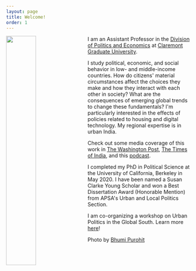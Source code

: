 ```yaml
---
layout: page
title: Welcome!
order: 1
---
```


<!-- Global site tag (gtag.js) - Google Analytics -->
<script async src="https://www.googletagmanager.com/gtag/js?id=UA-111923831-1"></script>
<script>
  window.dataLayer = window.dataLayer || [];
  function gtag(){dataLayer.push(arguments);}
  gtag('js', new Date());

  gtag('config', 'UA-111923831-1');
</script>


<img style="float: left;padding-right: 20px;" src="picture2.png"  width="40%" height="40%">


I am an Assistant Professor in the [Division of Politics and Economics](https://www.cgu.edu/school/ssspe/division-of-politics-economics/) at [Claremont Graduate University](https://www.cgu.edu). 


I study political, economic, and social behavior in low- and middle-income countries. How do citizens' material circumstances affect the choices they make and how they interact with each other in society? What are the consequences of emerging global trends to change these fundamentals?  I'm particularly interested in the effects of policies related to housing and digital technology. My regional expertise is in urban India.

Check out some media coverage of this work in [The Washington Post](https://www.washingtonpost.com/news/monkey-cage/wp/2019/01/31/heres-what-gavin-newsom-elizabeth-warren-and-microsoft-should-know-if-want-to-end-the-affordable-housing-crisis/?tid=sm_tw_cage), [The Times of India](https://timesofindia.indiatimes.com/city/mumbai/mhada-home-winners-see-upswing-in-family-edu-pay-in-mumbai-study/articleshow/86468320.cms),  and this [podcast](https://www.discoursemagazine.com/politics/2020/12/24/ideas-of-india-how-does-subsidizing-housing-prices-shape-political-behavior/). 

I completed my PhD in Political Science at the University of California, Berkeley in May 2020. I have been named a Susan Clarke Young Scholar and won a Best Dissertation Award (Honorable Mention) from APSA's Urban and Local Politics Section. 

I am co-organizing a workshop on Urban Politics in the Global South. Learn more [here](https://www.globalsouthurbanpols.com)!

Photo by [Bhumi Purohit](https://www.bhumipurohit.com)



